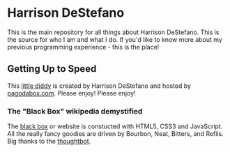 # Harrison DeStefano
This is the main repository for all things about Harrison DeStefano. This is the source for who I am and what I do. If you'd like to know more about my previous programming experience - this is the place!

## Getting Up to Speed
This [little diddy](http://www.urbandictionary.com/define.php?term=little%20diddy "urbandictionary.com definition") is created by Harrison DeStefano and hosted by [pagodabox.com](http://www.pagodabox.com "Pagodabox's Homepage"). Please enjoy! Please enjoy!

### The "Black Box" wikipedia demystified
The [black box](http://en.wikipedia.org/wiki/Black_box "wikipedia tells all") or website is constucted with HTML5, CSS3 and JavaScript. All the really fancy goodies are driven by Bourbon, Neat, Bitters, and Refils. Big thanks to the [thoughtbot](http://thoughtbot.com/ "Visit the gods of SASS").